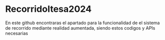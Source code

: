 # RecorridoItesa2024
En este github encontraras el apartado para la funcionalidad de el sistema de recorrido mediante realidad aumentada, siendo estos codigos y APIs necesarias
